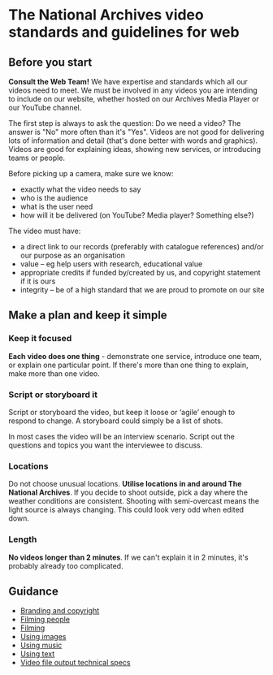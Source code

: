 # The National Archives video standards and guidelines for web

## Before you start

**Consult the Web Team!** We have expertise and standards which all our videos need to meet. We must be involved in any videos you are intending to include on our website, whether hosted on our Archives Media Player or our YouTube channel.

The first step is always to ask the question: Do we need a video? The answer is "No" more often than it's "Yes". Videos are not good for delivering lots of information and detail (that's done better with words and graphics). Videos are good for explaining ideas, showing new services, or introducing teams or people.

Before picking up a camera, make sure we know:

* exactly what the video needs to say
* who is the audience
* what is the user need
* how will it be delivered (on YouTube? Media player? Something else?)

The video must have:

* a direct link to our records (preferably with catalogue references) and/or our purpose as an organisation
* value – eg help users with research, educational value
* appropriate credits if funded by/created by us, and copyright statement if it is ours
* integrity – be of a high standard that we are proud to promote on our site

## Make a plan and keep it simple

### Keep it focused

**Each video does one thing** - demonstrate one service, introduce one team, or explain one particular point. If there's more than one thing to explain, make more than one video.

### Script or storyboard it

Script or storyboard the video, but keep it loose or ‘agile’ enough to respond to change. A storyboard could simply be a list of shots.

In most cases the video will be an interview scenario. Script out the questions and topics you want the interviewee to discuss.

### Locations

Do not choose unusual locations. **Utilise locations in and around The National Archives**. If you decide to shoot outside, pick a day where the weather conditions are consistent. Shooting with semi-overcast means the light source is always changing. This could look very odd when edited down.

### Length

**No videos longer than 2 minutes**. If we can't explain it in 2 minutes, it's probably already too complicated.

## Guidance

* [Branding and copyright](branding-copyright.md)
* [Filming people](people.md)
* [Filming](filming.md)
* [Using images](images.md)
* [Using music](music.md)
* [Using text](text.md)
* [Video file output technical specs](file-output.md)
